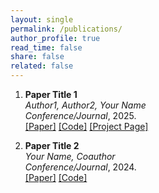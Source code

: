 ```yaml
---
layout: single
permalink: /publications/
author_profile: true
read_time: false
share: false
related: false
---
```


1. **Paper Title 1**  
   *Author1, Author2, Your Name*  
   *Conference/Journal*, 2025.  
   [[Paper]](#) [[Code]](#) [[Project Page]](#)

2. **Paper Title 2**  
   *Your Name, Coauthor*  
   *Conference/Journal*, 2024.  
   [[Paper]](#) [[Code]](#)
